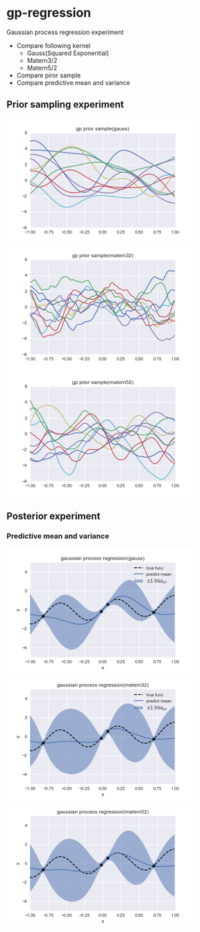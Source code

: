 # gp-regression
Gaussian process regression experiment
- Compare following kernel
    - Gauss(Squared Exponential)
    - Matern3/2
    - Matern5/2
- Compare piror sample
- Compare predictive mean and variance

## Prior sampling experiment
![prior sample(gauss)](https://github.com/s-iwazaki/gp-regression/blob/master/image/gp-prior-gauss.png)
![prior sample(matern3/2)](https://github.com/s-iwazaki/gp-regression/blob/master/image/gp-prior-matern32.png)
![prior sample(matern5/2)](https://github.com/s-iwazaki/gp-regression/blob/master/image/gp-prior-matern52.png)

## Posterior experiment
### Predictive mean and variance
![posterior (gauss)](https://github.com/s-iwazaki/gp-regression/blob/master/image/gp-posterior-gauss.png)
![posterior (matern3/2)](https://github.com/s-iwazaki/gp-regression/blob/master/image/gp-posterior-matern32.png)
![posterior (matern5/2)](https://github.com/s-iwazaki/gp-regression/blob/master/image/gp-posterior-matern52.png)